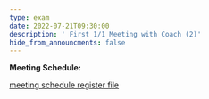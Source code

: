 ```yaml
---
type: exam
date: 2022-07-21T09:30:00
description: ' First 1/1 Meeting with Coach (2)'
hide_from_announcments: false
---
```


**Meeting Schedule:**

[meeting schedule register file](https://docs.google.com/spreadsheets/d/1EILIsPBt2Xpqat77PsvSj3Hjl9R_e5CjbJhPcRvMAOI/edit?usp=sharing)
